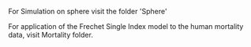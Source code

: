 
For Simulation on sphere visit the folder 'Sphere'

For application of the Frechet Single Index model to the human mortality data, visit Mortality folder. 
